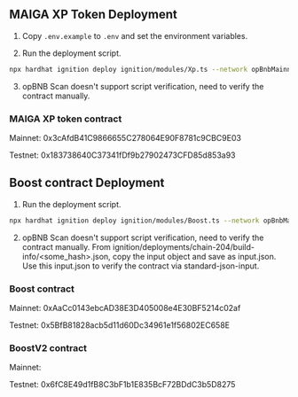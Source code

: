 ## MAIGA XP Token Deployment

1. Copy `.env.example` to `.env` and set the environment variables.

2. Run the deployment script.
```bash
npx hardhat ignition deploy ignition/modules/Xp.ts --network opBnbMainnet
```

3. opBNB Scan doesn't support script verification, need to verify the contract manually.

### MAIGA XP token contract
Mainnet: 0x3cAfdB41C9866655C278064E90F8781c9CBC9E03

Testnet: 0x183738640C37341fDf9b27902473CFD85d853a93

## Boost contract Deployment

1. Run the deployment script.
```bash
npx hardhat ignition deploy ignition/modules/Boost.ts --network opBnbMainnet
```

2. opBNB Scan doesn't support script verification, need to verify the contract manually. From ignition/deployments/chain-204/build-info/<some_hash>.json, copy the input object and save as input.json. Use this input.json to verify the contract via standard-json-input.

### Boost contract
Mainnet: 0xAaCc0143ebcAD38E3D405008e4E30BF5214c02af

Testnet: 0x5BfB81828acb5d11d60Dc34961e1f56802EC658E

### BoostV2 contract
Mainnet:

Testnet: 0x6fC8E49d1fB8C3bF1b1E835BcF72BDdC3b5D8275
